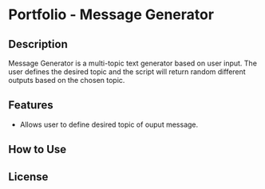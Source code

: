 # Portfolio - Message Generator

## Description
Message Generator is a multi-topic text generator based on user input. The user defines the desired topic and the script will return random different outputs based on the chosen topic.

## Features
* Allows user to define desired topic of ouput message.

## How to Use

## License
